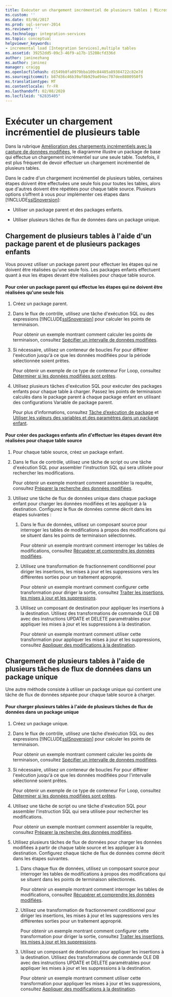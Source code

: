 ```yaml
---
title: Exécuter un chargement incrémentiel de plusieurs tables | Microsoft Docs
ms.custom: ''
ms.date: 03/06/2017
ms.prod: sql-server-2014
ms.reviewer: ''
ms.technology: integration-services
ms.topic: conceptual
helpviewer_keywords:
- incremental load [Integration Services],multiple tables
ms.assetid: 39252dd5-09c3-46f9-a17b-15208cfd336d
author: janinezhang
ms.author: janinez
manager: craigg
ms.openlocfilehash: d1549b8fa0979bba109c84485a89384722c82e7d
ms.sourcegitcommit: b87d36c46b39af8b929ad94ec707dee8800950f5
ms.translationtype: MT
ms.contentlocale: fr-FR
ms.lasthandoff: 02/08/2020
ms.locfileid: "62835405"
---
```

# <a name="perform-an-incremental-load-of-multiple-tables"></a>Exécuter un chargement incrémentiel de plusieurs table
  Dans la rubrique [Amélioration des chargements incrémentiels avec la capture de données modifiées](change-data-capture-ssis.md), le diagramme illustre un package de base qui effectue un chargement incrémentiel sur une seule table. Toutefois, il est plus fréquent de devoir effectuer un chargement incrémentiel de plusieurs tables.  
  
 Dans le cadre d'un chargement incrémentiel de plusieurs tables, certaines étapes doivent être effectuées une seule fois pour toutes les tables, alors que d'autres doivent être répétées pour chaque table source. Plusieurs options s’offrent à vous pour implémenter ces étapes dans [!INCLUDE[ssISnoversion](../../includes/ssisnoversion-md.md)]:  
  
-   Utiliser un package parent et des packages enfants.  
  
-   Utiliser plusieurs tâches de flux de données dans un package unique.  
  
## <a name="loading-multiple-tables-by-using-a-parent-package-and-multiple-child-packages"></a>Chargement de plusieurs tables à l'aide d'un package parent et de plusieurs packages enfants  
 Vous pouvez utiliser un package parent pour effectuer les étapes qui ne doivent être réalisées qu'une seule fois. Les packages enfants effectuent quant à eux les étapes devant être réalisées pour chaque table source.  
  
#### <a name="to-create-a-parent-package-that-performs-those-steps-that-only-have-to-be-done-once"></a>Pour créer un package parent qui effectue les étapes qui ne doivent être réalisées qu'une seule fois  
  
1.  Créez un package parent.  
  
2.  Dans le flux de contrôle, utilisez une tâche d'exécution SQL ou des expressions [!INCLUDE[ssISnoversion](../../includes/ssisnoversion-md.md)] pour calculer les points de terminaison.  
  
     Pour obtenir un exemple montrant comment calculer les points de terminaison, consultez [Spécifier un intervalle de données modifiées](specify-an-interval-of-change-data.md).  
  
3.  Si nécessaire, utilisez un conteneur de boucles For pour différer l'exécution jusqu'à ce que les données modifiées pour la période sélectionnée soient prêtes.  
  
     Pour obtenir un exemple de ce type de conteneur For Loop, consultez [Déterminer si les données modifiées sont prêtes](determine-whether-the-change-data-is-ready.md).  
  
4.  Utilisez plusieurs tâches d'exécution SQL pour exécuter des packages enfants pour chaque table à charger. Passez les points de terminaison calculés dans le package parent à chaque package enfant en utilisant des configurations Variable de package parent.  
  
     Pour plus d’informations, consultez [Tâche d’exécution de package](../control-flow/execute-package-task.md) et [Utiliser les valeurs des variables et des paramètres dans un package enfant](../use-the-values-of-variables-and-parameters-in-a-child-package.md).  
  
#### <a name="to-create-child-packages-to-perform-those-steps-that-have-to-be-done-for-each-source-table"></a>Pour créer des packages enfants afin d'effectuer les étapes devant être réalisées pour chaque table source  
  
1.  Pour chaque table source, créez un package enfant.  
  
2.  Dans le flux de contrôle, utilisez une tâche de script ou une tâche d'exécution SQL pour assembler l'instruction SQL qui sera utilisée pour rechercher les modifications.  
  
     Pour obtenir un exemple montrant comment assembler la requête, consultez [Préparer la recherche des données modifiées](prepare-to-query-for-the-change-data.md).  
  
3.  Utilisez une tâche de flux de données unique dans chaque package enfant pour charger les données modifiées et les appliquer à la destination. Configurez le flux de données comme décrit dans les étapes suivantes :  
  
    1.  Dans le flux de données, utilisez un composant source pour interroger les tables de modifications à propos des modifications qui se situent dans les points de terminaison sélectionnés.  
  
         Pour obtenir un exemple montrant comment interroger les tables de modifications, consultez [Récupérer et comprendre les données modifiées](retrieve-and-understand-the-change-data.md).  
  
    2.  Utilisez une transformation de fractionnement conditionnel pour diriger les insertions, les mises à jour et les suppressions vers les différentes sorties pour un traitement approprié.  
  
         Pour obtenir un exemple montrant comment configurer cette transformation pour diriger la sortie, consultez [Traiter les insertions, les mises à jour et les suppressions](process-inserts-updates-and-deletes.md).  
  
    3.  Utilisez un composant de destination pour appliquer les insertions à la destination. Utilisez des transformations de commande OLE DB avec des instructions UPDATE et DELETE paramétrables pour appliquer les mises à jour et les suppressions à la destination.  
  
         Pour obtenir un exemple montrant comment utiliser cette transformation pour appliquer les mises à jour et les suppressions, consultez [Appliquer des modifications à la destination](apply-the-changes-to-the-destination.md).  
  
## <a name="loading-multiple-tables-by-using-multiple-data-flow-tasks-in-a-single-package"></a>Chargement de plusieurs tables à l'aide de plusieurs tâches de flux de données dans un package unique  
 Une autre méthode consiste à utiliser un package unique qui contient une tâche de flux de données séparée pour chaque table source à charger.  
  
#### <a name="to-load-multiple-tables-by-using-multiple-data-flow-tasks-in-a-single-package"></a>Pour charger plusieurs tables à l'aide de plusieurs tâches de flux de données dans un package unique  
  
1.  Créez un package unique.  
  
2.  Dans le flux de contrôle, utilisez une tâche d’exécution SQL ou des expressions [!INCLUDE[ssISnoversion](../../includes/ssisnoversion-md.md)] pour calculer les points de terminaison.  
  
     Pour obtenir un exemple montrant comment calculer les points de terminaison, consultez [Spécifier un intervalle de données modifiées](specify-an-interval-of-change-data.md).  
  
3.  Si nécessaire, utilisez un conteneur de boucles For pour différer l'exécution jusqu'à ce que les données modifiées pour l'intervalle sélectionné soient prêtes.  
  
     Pour obtenir un exemple de ce type de conteneur For Loop, consultez [Déterminer si les données modifiées sont prêtes](determine-whether-the-change-data-is-ready.md).  
  
4.  Utilisez une tâche de script ou une tâche d'exécution SQL pour assembler l'instruction SQL qui sera utilisée pour rechercher les modifications.  
  
     Pour obtenir un exemple montrant comment assembler la requête, consultez [Préparer la recherche des données modifiées](prepare-to-query-for-the-change-data.md).  
  
5.  Utilisez plusieurs tâches de flux de données pour charger les données modifiées à partir de chaque table source et les appliquer à la destination. Configurez chaque tâche de flux de données comme décrit dans les étapes suivantes.  
  
    1.  Dans chaque flux de données, utilisez un composant source pour interroger les tables de modifications à propos des modifications qui se situent dans les points de terminaison sélectionnés.  
  
         Pour obtenir un exemple montrant comment interroger les tables de modifications, consultez [Récupérer et comprendre les données modifiées](retrieve-and-understand-the-change-data.md).  
  
    2.  Utilisez une transformation de fractionnement conditionnel pour diriger les insertions, les mises à jour et les suppressions vers les différentes sorties pour un traitement approprié.  
  
         Pour obtenir un exemple montrant comment configurer cette transformation pour diriger la sortie, consultez [Traiter les insertions, les mises à jour et les suppressions](process-inserts-updates-and-deletes.md).  
  
    3.  Utilisez un composant de destination pour appliquer les insertions à la destination. Utilisez des transformations de commande OLE DB avec des instructions UPDATE et DELETE paramétrables pour appliquer les mises à jour et les suppressions à la destination.  
  
         Pour obtenir un exemple montrant comment utiliser cette transformation pour appliquer les mises à jour et les suppressions, consultez [Appliquer des modifications à la destination](apply-the-changes-to-the-destination.md).  
  
  
